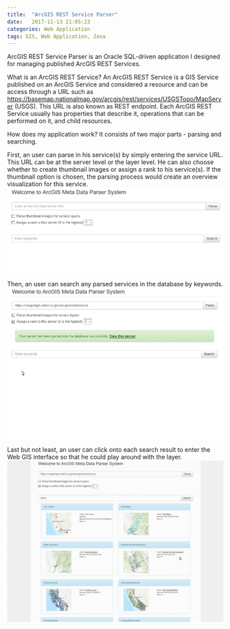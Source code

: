 ```yaml
---
title:  "ArcGIS REST Service Parser"
date:   2017-11-13 21:05:23
categories: Web Application
tags: GIS, Web Application, Java
---
```


ArcGIS REST Service Parser is an Oracle SQL-driven application I designed for managing published ArcGIS REST Services.

What is an ArcGIS REST Service?
An ArcGIS REST Service is a GIS Service published on an ArcGIS Service and considered a resource and can be access through a URL
such as https://basemap.nationalmap.gov/arcgis/rest/services/USGSTopo/MapServer (USGS). This URL is also known as REST endpoint.
Each ArcGIS REST Service usually has properties that describe it, operations that can be performed on it, and child resources.


How does my application work? It consists of two major parts - parsing and searching.

First, an user can parse in his service(s) by simply entering the service URL. This URL can be at the server level or the layer level.
He can also choose whether to create thumbnail images or assign a rank to his service(s). If the thumbnail option is chosen, the parsing process
would create an overview visualization for this service.  
![](/images/demo/arcgis-rest-1.gif)


Then, an user can search any parsed services in the database by keywords.
![](/images/demo/arcgis-rest-2.gif)


Last but not least, an user can click onto each search result to enter the Web GIS interface so that he could play around with the layer.
![](/images/demo/arcgis-rest-3.gif)
